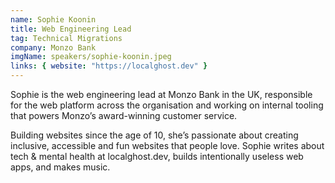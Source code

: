 ```yaml
---
name: Sophie Koonin
title: Web Engineering Lead
tag: Technical Migrations
company: Monzo Bank
imgName: speakers/sophie-koonin.jpeg
links: { website: "https://localghost.dev" }
---
```


Sophie is the web engineering lead at Monzo Bank in the UK, responsible for the web platform across the organisation and working on internal tooling that powers Monzo’s award-winning customer service.

Building websites since the age of 10, she’s passionate about creating inclusive, accessible and fun websites that people love. Sophie writes about tech & mental health at localghost.dev, builds intentionally useless web apps, and makes music.
